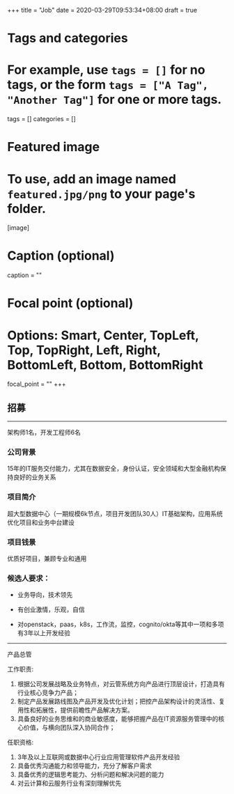 +++
title = "Job"
date = 2020-03-29T09:53:34+08:00
draft = true

# Tags and categories
# For example, use `tags = []` for no tags, or the form `tags = ["A Tag", "Another Tag"]` for one or more tags.
tags = []
categories = []

# Featured image
# To use, add an image named `featured.jpg/png` to your page's folder. 
[image]
  # Caption (optional)
  caption = ""

  # Focal point (optional)
  # Options: Smart, Center, TopLeft, Top, TopRight, Left, Right, BottomLeft, Bottom, BottomRight
  focal_point = ""
+++


## 招募

---

架构师1名，开发工程师6名

### 公司背景

15年的IT服务交付能力，尤其在数据安全，身份认证，安全领域和大型金融机构保持良好的业务关系

### 项目简介

超大型数据中心（一期规模6k节点，项目开发团队30人）IT基础架构，应用系统优化项目和业务中台建设

### 项目钱景

优质好项目，兼顾专业和通用

### 候选人要求：

- 业务导向，技术领先

- 有创业激情，乐观，自信

- 对openstack，paas，k8s，工作流，监控，cognito/okta等其中一项和多项有3年以上开发经验


---

产品总管

工作职责:

 1. 根据公司发展战略及业务特点，对云管系统方向产品进行顶层设计，打造具有行业核心竞争力产品；
 2. 制定产品发展路线图及产品开发及优化计划；把控产品架构设计的灵活性、复用性和拓展性，提供前瞻性产品解决方案。
 3. 具备良好的业务思维和的商业敏感度，能够把握产品在IT资源服务管理中的核心价值，与横向团队深入协同合作； 
 
  
任职资格: 

1. 3年及以上互联网或数据中心行业应用管理软件产品开发经验 
2. 具备优秀沟通能力和领导能力，充分了解客户需求 
3. 具备优秀的逻辑思考能力、分析问题和解决问题的能力
4. 对云计算和云服务行业有深刻理解优先 